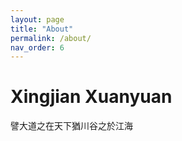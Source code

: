 ```yaml
---
layout: page
title: "About"
permalink: /about/
nav_order: 6
---
```

# Xingjian Xuanyuan
譬大道之在天下猶川谷之於江海
